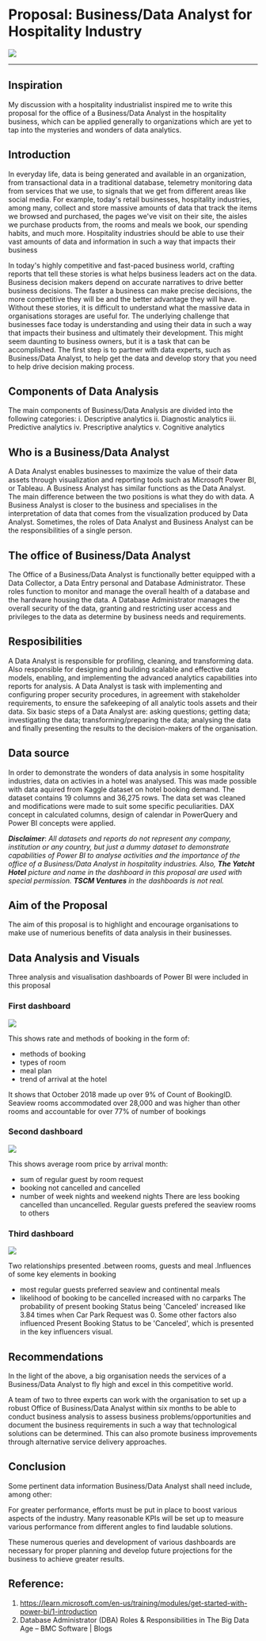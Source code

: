 # Proposal: Business/Data Analyst for Hospitality Industry

![](Yatcht.jpg)
___

## Inspiration
My discussion with a hospitality industrialist inspired me to write this proposal for the office of a Business/Data Analyst in the hospitality business, which can be applied generally to organizations which are yet to tap into the mysteries and wonders of data analytics.

## Introduction
In everyday life, data is being generated and available in an organization, from transactional data in a traditional database, telemetry monitoring data from services that we use, to signals that we get from different areas like social media.
For example, today's retail businesses, hospitality industries, among many, collect and store massive amounts of data that track the items we browsed and purchased, the pages we've visit on their site, the aisles we purchase products from, the rooms and meals we book, our spending habits, and much more.
Hospitality industries should be able to use their vast amounts of data and information in such a way that impacts their business

In today's highly competitive and fast-paced business world, crafting reports that tell these stories is what helps business leaders act on the data. Business decision makers depend on accurate narratives to drive better business decisions. The faster a business can make precise decisions, the more competitive they will be and the better advantage they will have. Without these stories, it is difficult to understand what the massive data in organisations storages are useful for.
The underlying challenge that businesses face today is understanding and using their data in such a way that impacts their business and ultimately their development. This might seem daunting to business owners, but it is a task that can be accomplished. The first step is to partner with data experts, such as Business/Data Analyst, to help get the data and develop story that you need to help drive decision making process.

## Components of Data Analysis
The main components of Business/Data Analysis are divided into the following categories:
i.	Descriptive analytics
ii.	Diagnostic analytics
iii.	Predictive analytics
iv.	Prescriptive analytics
v.	Cognitive analytics

## Who is a Business/Data Analyst
A Data Analyst enables businesses to maximize the value of their data assets through visualization and reporting tools such as Microsoft Power BI, or Tableau. 
A Business Analyst has similar functions as the Data Analyst. The main difference between the two positions is what they do with data. A Business Analyst is closer to the business and specialises in the interpretation of data that comes from the visualization produced by Data Analyst.
Sometimes, the roles of Data Analyst and Business Analyst can be the responsibilities of a single person.

## The office of Business/Data Analyst
The Office of a Business/Data Analyst is functionally better equipped with a Data Collector, a Data Entry personal and Database Administrator. These roles function to monitor and manage the overall health of a database and the hardware housing the data.
A Database Administrator manages the overall security of the data, granting and restricting user access and privileges to the data as determine by business needs and requirements.

## Resposibilities
A Data Analyst is responsible for profiling, cleaning, and transforming data. Also responsible for designing and building scalable and effective data models, enabling, and implementing the advanced analytics capabilities into reports for analysis. A Data Analyst is task with implementing and configuring proper security procedures, in agreement with stakeholder requirements, to ensure the safekeeping of all analytic tools assets and their data.
Six basic steps of a Data Analyst are: asking questions; getting data; investigating the data; transforming/preparing the data; analysing the data and finally presenting the results to the decision-makers of the organisation.

## Data source
In order to demonstrate the wonders of data analysis in some hospitality industries, data on activies in a hotel was analysed. This was made possible with data aquired from Kaggle dataset on hotel booking demand. The dataset contains 19 columns and 36,275 rows. The data set was cleaned and modifications were made to suit some specific peculiarities. DAX concept in calculated columns, design of calendar in PowerQuery and Power BI concepts were applied.

**_Disclaimer_**: _All datasets and reports do not represent any company, institution or any country, but just a dummy dataset to demonstrate capabilities of Power BI to analyse activities and the importance of the office of a Business/Data Analyst in hospitality industries. Also, **The Yatcht Hotel** picture and name in the dashboard in this proposal are used with special permission. **TSCM Ventures** in the dashboards is not real._

## Aim of the Proposal
The aim of this proposal is to highlight and encourage organisations to make use of numerious benefits of data analysis in their businesses.



## Data Analysis and Visuals
Three analysis and visualisation dashboards of Power BI were included in this proposal

### First dashboard

![](Hotel-Dashboard-1_14082023.png)

This shows rate and methods of booking in the form of:
-	methods of booking
-	types of room
-	meal plan
-	trend of arrival at the hotel

It shows that October 2018 made up over 9% of Count of BookingID. Seaview rooms accommodated over 28,000 and was higher than other rooms and accountable for over 77% of number of bookings

### Second dashboard

![](Hotel-Dashboard-2_14082023.png)

This shows average room price by arrival month:
-	sum of regular guest by room request
-	booking not cancelled and cancelled
-	number of week nights and weekend nights
There are less booking cancelled than uncancelled. Regular guests prefered the seaview rooms to others

### Third dashboard

![](Hotel-Dashboard-3_14082023.png)

Two relationships presented
.between rooms, guests and meal
.Influences of some key elements in booking
-	most regular guests preferred seaview and continental meals
-	likelihood of booking to be cancelled increased with no carparks
The probability of present booking Status being 'Canceled' increased like 3.84 times when Car Park Request was 0.
Some other factors also influenced Present Booking Status to be 'Canceled', which is presented in the key influencers visual.

## Recommendations
In the light of the above, a big organisation needs the services of a Business/Data Analyst to fly high and excel in this competitive world.

A team of two to three experts can work with the organisation to set up a robust Office of Business/Data Analyst within six months to be able to conduct business analysis to assess business problems/opportunities and document the business requirements in such a way that technological solutions can be determined. This can also promote business improvements through alternative service delivery approaches.


## Conclusion
Some pertinent data information Business/Data Analyst shall need include, among other:

For greater performance, efforts must be put in place to boost various aspects of the industry.
Many reasonable KPIs will be set up to measure various performance from different angles to find laudable solutions.

These numerous queries and development of various dashboards are necessary for proper planning and develop future projections for the business to achieve greater results.

## Reference:
1.	https://learn.microsoft.com/en-us/training/modules/get-started-with-power-bi/1-introduction 
2.	Database Administrator (DBA) Roles & Responsibilities in The Big Data Age – BMC Software | Blogs
   






